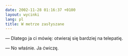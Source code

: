 ```yaml
---
date: 2002-11-28 01:16:37 +0100
layout: wycinki
lang: pl
title: W metrze zasłyszane
---
```


— Dlatego ja ci mówię: otwieraj się bardziej na telepatię.

— No właśnie. Ja ćwiczę.
